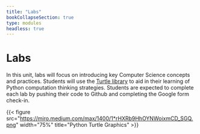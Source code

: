 ```yaml
---
title: "Labs"
bookCollapseSection: true
type: modules
headless: true
---
```


# Labs

In this unit, labs will focus on introducing key Computer Science concepts and practices. Students will use the [Turtle library](https://docs.python.org/3/library/turtle.html) to aid in their learning of Python computation thinking strategies. Students are expected to complete each lab by pushing their code to Github and completing the Google form check-in. 



{{< figure src="https://miro.medium.com/max/1400/1*rHXRb9HhOYNWoixmCD_SGQ.png" width="75%" title="Python Turtle Graphics" >}}
